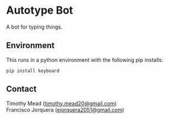 # Autotype Bot
A bot for typing things.

## Environment
This runs in a python environment with the following pip installs:
```
pip install keyboard
```

## Contact
Timothy Mead (timothy.mead20@gmail.com)  
Francisco Jorquera (ejorquera2051@gmail.com)
